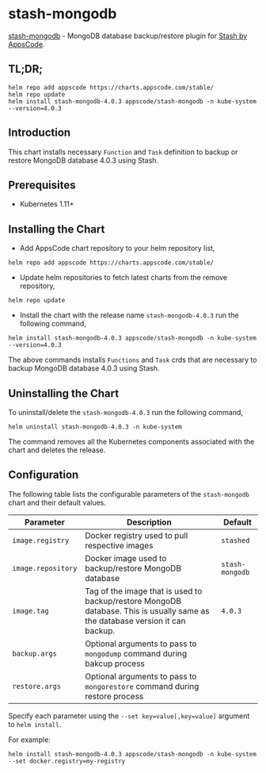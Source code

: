 # stash-mongodb

[stash-mongodb](https://github.com/stashed/stash-mongodb) - MongoDB database backup/restore plugin for [Stash by AppsCode](https://appscode.com/products/stash/).

## TL;DR;

```console
helm repo add appscode https://charts.appscode.com/stable/
helm repo update
helm install stash-mongodb-4.0.3 appscode/stash-mongodb -n kube-system --version=4.0.3
```

## Introduction

This chart installs necessary `Function` and `Task` definition to backup or restore MongoDB database 4.0.3 using Stash.

## Prerequisites

- Kubernetes 1.11+

## Installing the Chart

- Add AppsCode chart repository to your helm repository list,

```console
helm repo add appscode https://charts.appscode.com/stable/
```

- Update helm repositories to fetch latest charts from the remove repository,

```console
helm repo update
```

- Install the chart with the release name `stash-mongodb-4.0.3` run the following command,

```console
helm install stash-mongodb-4.0.3 appscode/stash-mongodb -n kube-system --version=4.0.3
```

The above commands installs `Functions` and `Task` crds that are necessary to backup MongoDB database 4.0.3 using Stash.

## Uninstalling the Chart

To uninstall/delete the `stash-mongodb-4.0.3` run the following command,

```console
helm uninstall stash-mongodb-4.0.3 -n kube-system
```

The command removes all the Kubernetes components associated with the chart and deletes the release.

## Configuration

The following table lists the configurable parameters of the `stash-mongodb` chart and their default values.

| Parameter          | Description                                                                                                                   | Default         |
| ------------------ | ----------------------------------------------------------------------------------------------------------------------------- | --------------- |
| `image.registry`   | Docker registry used to pull respective images                                                                                | `stashed`       |
| `image.repository` | Docker image used to backup/restore MongoDB database                                                                          | `stash-mongodb` |
| `image.tag`        | Tag of the image that is used to backup/restore MongoDB database. This is usually same as the database version it can backup. | `4.0.3`         |
| `backup.args`      | Optional arguments to pass to `mongodump` command during bakcup process                                                       |                 |
| `restore.args`     | Optional arguments to pass to `mongorestore` command during restore process                                                   |                 |

Specify each parameter using the `--set key=value[,key=value]` argument to `helm install`.

For example:

```console
helm install stash-mongodb-4.0.3 appscode/stash-mongodb -n kube-system --set docker.registry=my-registry
```
